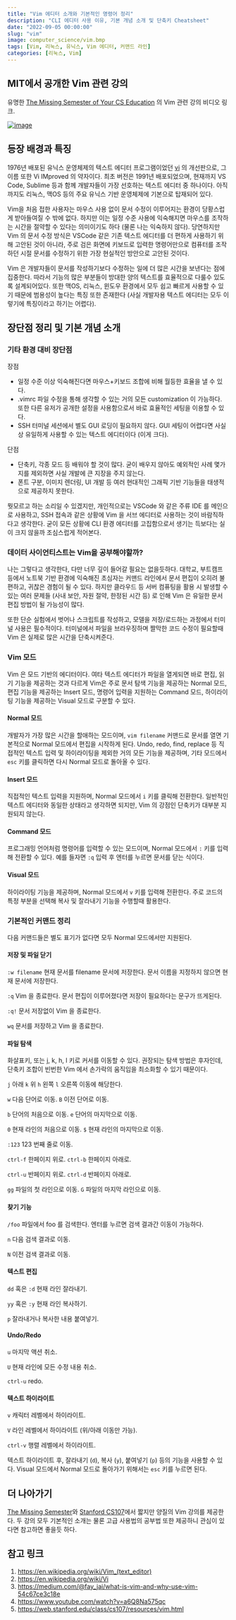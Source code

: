 ```yaml
---
title: "Vim 에디터 소개와 기본적인 명령어 정리"
description: "CLI 에디터 사용 이유, 기본 개념 소개 및 단축키 Cheatsheet"
date: "2022-09-05 00:00:00"
slug: "vim"
image: computer_science/vim.bmp
tags: [Vim, 리눅스, 유닉스, Vim 에디터, 커맨드 라인]
categories: [리눅스, Vim]
---
```


## MIT에서 공개한 Vim 관련 강의

유명한 [The Missing Semester of Your CS Education](https://missing.csail.mit.edu/) 의 Vim 관련 강의 비디오 링크.

[![image](computer_science/vim_2.png)](https://www.youtube.com/watch?v=a6Q8Na575qc)

## 등장 배경과 특징

1976년 배포된 유닉스 운영체제의 텍스트 에디터 프로그램이었던 [vi](https://en.wikipedia.org/wiki/Vi) 의 개선판으로, 그 이름 또한 Vi IMproved 의 약자이다. 최초 버전은 1991년 배포되었으며, 현재까지 VS Code, Sublime 등과 함께 개발자들이 가장 선호하는 텍스트 에디터 중 하나이다. 아직까지도 리눅스, 맥OS 등의 주요 유닉스 기반 운영체제에 기본으로 탑재되어 있다.

Vim을 처음 접한 사용자는 마우스 사용 없이 문서 수정이 이루어지는 환경이 당황스럽게 받아들여질 수 밖에 없다. 하지만 이는 일정 수준 사용에 익숙해지면 마우스를 조작하는 시간을 절약할 수 있다는 의미이기도 하다 (물론 나는 익숙하지 않다). 당연하지만 Vim 의 문서 수정 방식은 VSCode 같은 기존 텍스트 에디터를 더 편하게 사용하기 위해 고안된 것이 아니라, 주로 검은 화면에 키보드로 입력한 명령어만으로 컴퓨터를 조작하던 시절 문서를 수정하기 위한 가장 현실적인 방안으로 고안된 것이다.

Vim 은 개발자들이 문서를 작성하기보다 수정하는 일에 더 많은 시간을 보낸다는 점에 집중한다. 따라서 기능의 많은 부분들이 방대한 양의 텍스트를 효율적으로 다룰수 있도록 설계되어있다. 또한 맥OS, 리눅스, 윈도우 환경에서 모두 쉽고 빠르게 사용할 수 있기 때문에 범용성이 높다는 특징 또한 존재한다 (사실 개발자용 텍스트 에디터는 모두 이렇기에 특징이라고 하기는 어렵다).

## 장단점 정리 및 기본 개념 소개

### 기타 환경 대비 장단점

장점

- 일정 수준 이상 익숙해진다면 마우스+키보드 조합에 비해 월등한 효율을 낼 수 있다.
- .vimrc 파일 수정을 통해 생각할 수 있는 거의 모든 customization 이 가능하다. 또한 다른 유저가 공개한 설정을 사용함으로서 바로 효율적인 세팅을 이용할 수 있다.
- SSH 터미널 세션에서 별도 GUI 로딩이 필요하지 않다. GUI 세팅이 어렵다면 사실상 유일하게 사용할 수 있는 텍스트 에디터이다 (이게 크다).

단점

- 단축키, 각종 모드 등 배워야 할 것이 많다. 굳이 배우지 않아도 예외적인 사례 몇가지를 제외하면 사실 개발에 큰 지장을 주지 않는다.
- 폰트 구분, 이미지 렌더링, UI 개발 등 여러 현대적인 그래픽 기반 기능들을 태생적으로 제공하지 못한다.

뭣모르고 하는 소리일 수 있겠지만, 개인적으로는 VSCode 와 같은 주류 IDE 를 메인으로 사용하고, SSH 접속과 같은 상황에 Vim 을 서브 에디터로 사용하는 것이 바람직하다고 생각한다. 굳이 모든 상황에 CLI 환경 에디터를 고집함으로서 생기는 득보다는 실이 크지 않을까 조심스럽게 적어본다.

### 데이터 사이언티스트는 Vim을 공부해야할까?

나는 그렇다고 생각한다, 다만 너무 깊이 들어갈 필요는 없을듯하다. 대학교, 부트캠프 등에서 노트북 기반 환경에 익숙해진 초심자는 커맨드 라인에서 문서 편집이 오히려 불편하고, 귀찮은 경험이 될 수 있다. 하지만 클라우드 등 서버 컴퓨팅을 활용 시 발생할 수 있는 여러 문제들 (사내 보안, 자원 절약, 한정된 시간 등) 로 인해 Vim 은 유일한 문서 편집 방법이 될 가능성이 많다.

또한 단순 실험에서 벗어나 스크립트를 작성하고, 모델을 저장/로드하는 과정에서 터미널 사용은 필수적이다. 터미널에서 파일을 브라우징하며 짤막한 코드 수정이 필요할때 Vim 은 실제로 많은 시간을 단축시켜준다.

### Vim 모드

Vim 은 모드 기반의 에디터이다. 여타 텍스트 에디터가 파일을 열게되면 바로 편집, 읽기 기능을 제공하는 것과 다르게 Vim은 주로 문서 탐색 기능을 제공하는 Normal 모드, 편집 기능을 제공하는 Insert 모드, 명령어 입력을 지원하는 Command 모드, 하이라이팅 기능을 제공하는 Visual 모드로 구분할 수 있다.

#### Normal 모드

개발자가 가장 많은 시간을 할애하는 모드이며, `vim filename` 커맨드로 문서를 열면 기본적으로 Normal 모드에서 편집을 시작하게 된다. Undo, redo, find, replace 등 직접적인 텍스트 입력 및 하이라이팅을 제외한 거의 모든 기능을 제공하며, 기타 모드에서 `esc` 키를 클릭하면 다시 Normal 모드로 돌아올 수 있다.

#### Insert 모드

직접적인 텍스트 입력을 지원하며, Normal 모드에서 `i` 키를 클릭해 전환한다. 일반적인 텍스트 에디터와 동일한 상태라고 생각하면 되지만, Vim 의 강점인 단축키가 대부분 지원되지 않는다.

#### Command 모드

프로그래밍 언어처럼 명령어를 입력할 수 있는 모드이며, Normal 모드에서 `:` 키를 입력해 전환할 수 있다. 예를 들자면 `:q` 입력 후 엔터를 누르면 문서를 닫는 식이다.

#### Visual 모드

하이라이팅 기능을 제공하며, Normal 모드에서 `v` 키를 입력해 전환한다. 주로 코드의 특정 부분을 선택해 복사 및 잘라내기 기능을 수행할때 활용한다.

### 기본적인 커맨드 정리

다음 커맨드들은 별도 표기가 없다면 모두 Normal 모드에서만 지원된다.

#### 저장 및 파일 닫기

`:w filename` 현재 문서를 filename 문서에 저장한다. 문서 이름을 지정하지 않으면 현재 문서에 저장한다.

`:q` Vim 을 종료한다. 문서 편집이 이루어졌다면 저장이 필요하다는 문구가 뜨게된다.

`:q!` 문서 저장없이 Vim 을 종료한다.

`wq` 문서를 저장하고 Vim 을 종료한다.

#### 파일 탐색

화살표키, 또는 j, k, h, l 키로 커서를 이동할 수 있다. 권장되는 탐색 방법은 후자인데, 단축키 조합이 빈번한 Vim 에서 손가락의 움직임을 최소화할 수 있기 때문이다.

`j` 아래 `k` 위 `h` 왼쪽 `l` 오른쪽 이동에 해당한다.

`w` 다음 단어로 이동. `B` 이전 단어로 이동.

`b` 단어의 처음으로 이동. `e` 단어의 마지막으로 이동.

`0` 현재 라인의 처음으로 이동. `$` 현재 라인의 마지막으로 이동.

`:123` 123 번째 줄로 이동.

`ctrl-f` 한페이지 위로. `ctrl-b` 한페이지 아래로.

`ctrl-u` 반페이지 위로. `ctrl-d` 반페이지 아래로.

`gg` 파일의 첫 라인으로 이동. `G` 파일의 마지막 라인으로 이동.

#### 찾기 기능

`/foo` 파일에서 foo 를 검색한다. 엔터를 누르면 검색 결과간 이동이 가능하다.

`n` 다음 검색 결과로 이동.

`N` 이전 검색 결과로 이동.

#### 텍스트 편집

`dd` 혹은 `:d` 현재 라인 잘라내기.

`yy` 혹은 `:y` 현재 라인 복사하기.

`p` 잘라내거나 복사한 내용 붙여넣기.

#### Undo/Redo

`u` 마지막 액션 취소.

`U` 현재 라인에 모든 수정 내용 취소.

`ctrl-u` redo.

#### 텍스트 하이라이트

`v` 캐릭터 레벨에서 하이라이트.

`V` 라인 레벨에서 하이라이트 (위/아래 이동만 가능).

`ctrl-v` 행렬 레벨에서 하이라이트.

텍스트 하이라이트 후, 잘라내기 (`d`), 복사 (`y`), 붙여넣기 (`p`) 등의 기능을 사용할 수 있다. Visual 모드에서 Normal 모드로 돌아가기 위해서는 `esc` 키를 누르면 된다.

## 더 나아가기

[The Missing Semester](https://www.youtube.com/watch?v=a6Q8Na575qc)와 [Stanford CS107](https://web.stanford.edu/class/cs107/resources/vim.html)에서 짧지만 양질의 Vim 강의를 제공한다. 두 강의 모두 기본적인 소개는 물론 고급 사용법의 공부법 또한 제공하니 관심이 있다면 참고하면 좋을듯 하다.

## 참고 링크

1. https://en.wikipedia.org/wiki/Vim_(text_editor)
2. https://en.wikipedia.org/wiki/Vi
3. https://medium.com/@fay_jai/what-is-vim-and-why-use-vim-54c67ce3c18e
4. https://www.youtube.com/watch?v=a6Q8Na575qc
5. https://web.stanford.edu/class/cs107/resources/vim.html